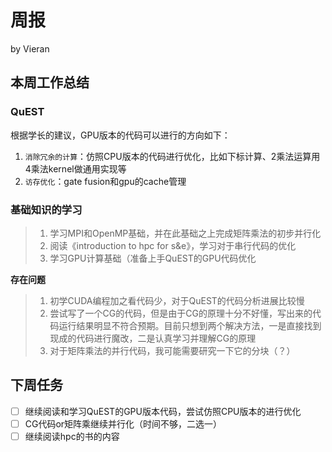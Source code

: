 # 周报

by Vieran

## 本周工作总结

### QuEST

根据学长的建议，GPU版本的代码可以进行的方向如下：

1. `消除冗余的计算`：仿照CPU版本的代码进行优化，比如下标计算、2乘法运算用4乘法kernel做通用实现等
2. `访存优化`：gate fusion和gpu的cache管理



### 基础知识的学习

> 1. 学习MPI和OpenMP基础，并在此基础之上完成矩阵乘法的初步并行化
> 4. 阅读《introduction to hpc for s&e》，学习对于串行代码的优化
> 3. 学习GPU计算基础（准备上手QuEST的GPU代码优化

**存在问题**

> 1. 初学CUDA编程加之看代码少，对于QuEST的代码分析进展比较慢
> 2. 尝试写了一个CG的代码，但是由于CG的原理十分不好懂，写出来的代码运行结果明显不符合预期。目前只想到两个解决方法，一是直接找到现成的代码进行魔改，二是认真学习并理解CG的原理
> 3. 对于矩阵乘法的并行代码，我可能需要研究一下它的分块（？）



## 下周任务

- [ ] 继续阅读和学习QuEST的GPU版本代码，尝试仿照CPU版本的进行优化
- [ ] CG代码or矩阵乘继续并行化（时间不够，二选一）
- [ ] 继续阅读hpc的书的内容
